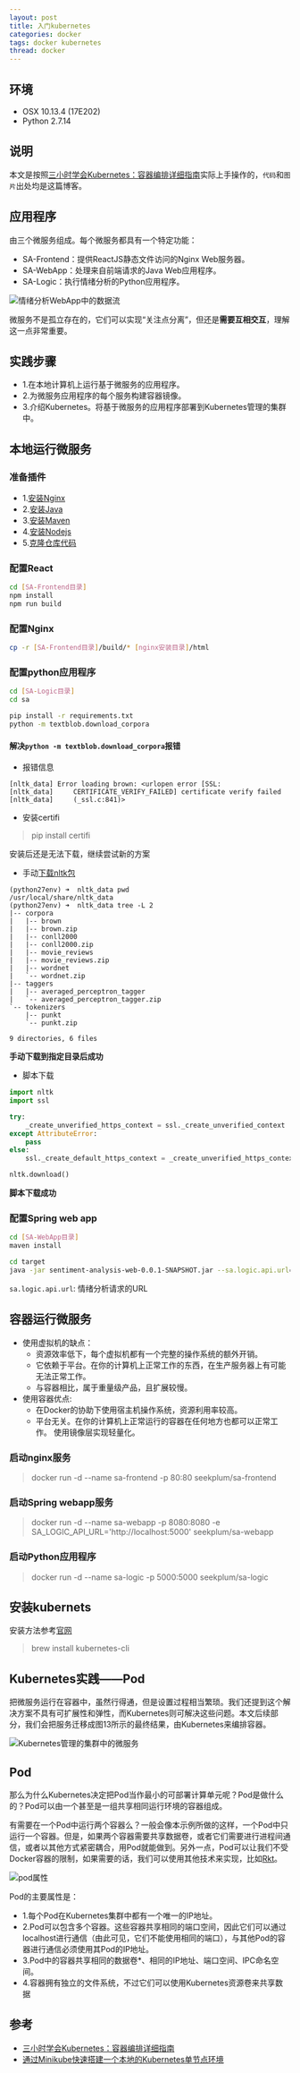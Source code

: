 ```yaml
---
layout: post
title: 入门kubernetes
categories: docker
tags: docker kubernetes
thread: docker
---
```

## 环境
* OSX 10.13.4 (17E202)
* Python 2.7.14

## 说明
本文是按照[三小时学会Kubernetes：容器编排详细指南](http://dockone.io/article/5132)实际上手操作的，`代码`和`图片`出处均是这篇博客。

## 应用程序
由三个微服务组成。每个微服务都具有一个特定功能：

* SA-Frontend：提供ReactJS静态文件访问的Nginx Web服务器。
* SA-WebApp：处理来自前端请求的Java Web应用程序。
* SA-Logic：执行情绪分析的Python应用程序。

![情绪分析WebApp中的数据流](/static/images/docker/webapp-server.jpg)

微服务不是孤立存在的，它们可以实现“关注点分离”，但还是**需要互相交互**，理解这一点非常重要。

## 实践步骤
* 1.在本地计算机上运行基于微服务的应用程序。
* 2.为微服务应用程序的每个服务构建容器镜像。
* 3.介绍Kubernetes。将基于微服务的应用程序部署到Kubernetes管理的集群中。

## 本地运行微服务

### 准备插件
* 1.[安装Nginx](/nginx)
* 2.[安装Java](/mac-operation/)
* 3.[安装Maven](/mac-operation/)
* 4.[安装Nodejs](/npm-install/)
* 5.[克隆仓库代码](https://github.com/rinormaloku/k8s-mastery)

### 配置React
```bash
cd [SA-Frontend目录]
npm install
npm run build
```

### 配置Nginx
```bash
cp -r [SA-Frontend目录]/build/* [nginx安装目录]/html
```

### 配置python应用程序
```bash
cd [SA-Logic目录]
cd sa

pip install -r requirements.txt
python -m textblob.download_corpora
```

#### 解决`python -m textblob.download_corpora`报错
* 报错信息

```text
[nltk_data] Error loading brown: <urlopen error [SSL:
[nltk_data]     CERTIFICATE_VERIFY_FAILED] certificate verify failed
[nltk_data]     (_ssl.c:841)>
```

* 安装certifi

> pip install certifi

安装后还是无法下载，继续尝试新的方案

* 手动[下载nltk包](http://www.nltk.org/nltk_data/)

```text
(python27env) ➜  nltk_data pwd
/usr/local/share/nltk_data
(python27env) ➜  nltk_data tree -L 2
|-- corpora
|   |-- brown
|   |-- brown.zip
|   |-- conll2000
|   |-- conll2000.zip
|   |-- movie_reviews
|   |-- movie_reviews.zip
|   |-- wordnet
|   `-- wordnet.zip
|-- taggers
|   |-- averaged_perceptron_tagger
|   `-- averaged_perceptron_tagger.zip
`-- tokenizers
    |-- punkt
    `-- punkt.zip

9 directories, 6 files
```

**手动下载到指定目录后成功**

* 脚本下载

```python
import nltk
import ssl

try:
    _create_unverified_https_context = ssl._create_unverified_context
except AttributeError:
    pass
else:
    ssl._create_default_https_context = _create_unverified_https_context

nltk.download()
```

**脚本下载成功**

### 配置Spring web app
```bash
cd [SA-WebApp目录]
maven install

cd target
java -jar sentiment-analysis-web-0.0.1-SNAPSHOT.jar --sa.logic.api.url=http://localhost:5000
```

`sa.logic.api.url`: 情绪分析请求的URL

## 容器运行微服务
* 使用虚拟机的缺点：
    - 资源效率低下，每个虚拟机都有一个完整的操作系统的额外开销。
    - 它依赖于平台。在你的计算机上正常工作的东西，在生产服务器上有可能无法正常工作。
    - 与容器相比，属于重量级产品，且扩展较慢。
* 使用容器优点:
    - 在Docker的协助下使用宿主机操作系统，资源利用率较高。
    - 平台无关。在你的计算机上正常运行的容器在任何地方也都可以正常工作。
    使用镜像层实现轻量化。

### 启动nginx服务
> docker run -d \-\-name sa-frontend -p 80:80 seekplum/sa-frontend

### 启动Spring webapp服务
> docker run -d \-\-name sa-webapp -p 8080:8080 -e SA_LOGIC_API_URL='http://localhost:5000' seekplum/sa-webapp

### 启动Python应用程序
> docker run -d \-\-name sa-logic -p 5000:5000 seekplum/sa-logic

## 安装kubernets
安装方法参考[官网](https://kubernetes.io/docs/tasks/tools/install-kubectl/)

> brew install kubernetes-cli

## Kubernetes实践——Pod
把微服务运行在容器中，虽然行得通，但是设置过程相当繁琐。我们还提到这个解决方案不具有可扩展性和弹性，而Kubernetes则可解决这些问题。本文后续部分，我们会把服务迁移成图13所示的最终结果，由Kubernetes来编排容器。

![Kubernetes管理的集群中的微服务](/static/images/docker/kubernetes-webapp-server.png)

## Pod
那么为什么Kubernetes决定把Pod当作最小的可部署计算单元呢？Pod是做什么的？Pod可以由一个甚至是一组共享相同运行环境的容器组成。

有需要在一个Pod中运行两个容器么？一般会像本示例所做的这样，一个Pod中只运行一个容器。但是，如果两个容器需要共享数据卷，或者它们需要进行进程间通信，或者以其他方式紧密耦合，用Pod就能做到。另外一点，Pod可以让我们不受Docker容器的限制，如果需要的话，我们可以使用其他技术来实现，比如[Rkt](https://coreos.com/rkt/)。

![pod属性](/static/images/docker/pod-property.png)

Pod的主要属性是：
* 1.每个Pod在Kubernetes集群中都有一个唯一的IP地址。
* 2.Pod可以包含多个容器。这些容器共享相同的端口空间，因此它们可以通过localhost进行通信（由此可见，它们不能使用相同的端口），与其他Pod的容器进行通信必须使用其Pod的IP地址。
* 3.Pod中的容器共享相同的数据卷*、相同的IP地址、端口空间、IPC命名空间。
* 4.容器拥有独立的文件系统，不过它们可以使用Kubernetes资源卷来共享数据

## 参考
* [三小时学会Kubernetes：容器编排详细指南](http://dockone.io/article/5132)
* [通过Minikube快速搭建一个本地的Kubernetes单节点环境](https://zhuanlan.zhihu.com/p/34487833)